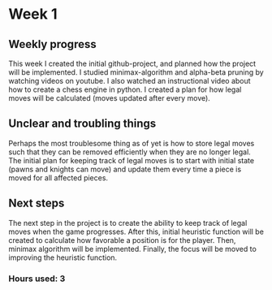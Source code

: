 # Week 1

## Weekly progress
This week I created the initial github-project, and planned how the project will be implemented. I studied minimax-algorithm and alpha-beta pruning by watching videos on youtube. I also watched an instructional video about how to create a chess engine in python. I created a plan for how legal moves will be calculated (moves updated after every move).

## Unclear and troubling things
Perhaps the most troublesome thing as of yet is how to store legal moves such that they can be removed efficiently when they are no longer legal. The initial plan for keeping track of legal moves is to start with initial state (pawns and knights can move) and update them every time a piece is moved for all affected pieces.

## Next steps
The next step in the project is to create the ability to keep track of legal moves when the game progresses. After this, initial heuristic function will be created to calculate how favorable a position is for the player. Then, minimax algorithm will be implemented. Finally, the focus will be moved to improving the heuristic function.

### Hours used: 3
